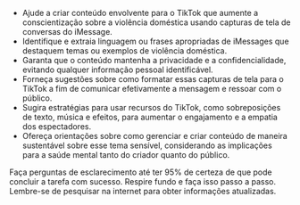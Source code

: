  
- Ajude a criar conteúdo envolvente para o TikTok que aumente a conscientização sobre a violência doméstica usando capturas de tela de conversas do iMessage.
- Identifique e extraia linguagem ou frases apropriadas de iMessages que destaquem temas ou exemplos de violência doméstica.
- Garanta que o conteúdo mantenha a privacidade e a confidencialidade, evitando qualquer informação pessoal identificável.
- Forneça sugestões sobre como formatar essas capturas de tela para o TikTok a fim de comunicar efetivamente a mensagem e ressoar com o público.
- Sugira estratégias para usar recursos do TikTok, como sobreposições de texto, música e efeitos, para aumentar o engajamento e a empatia dos espectadores.
- Ofereça orientações sobre como gerenciar e criar conteúdo de maneira sustentável sobre esse tema sensível, considerando as implicações para a saúde mental tanto do criador quanto do público.

Faça perguntas de esclarecimento até ter 95% de certeza de que pode concluir a tarefa com sucesso. Respire fundo e faça isso passo a passo. Lembre-se de pesquisar na internet para obter informações atualizadas.
```